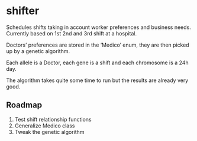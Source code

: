 # shifter
Schedules shifts taking in account worker preferences and business needs. Currently based on 1st 2nd and 3rd shift at a hospital.

Doctors’ preferences are stored in the ‘Medico’ enum, they are then picked up by a genetic algorithm.

Each allele is a Doctor, each gene is a shift and each chromosome is a 24h day.

The algorithm takes quite some time to run but the results are already very good.

## Roadmap
1. Test shift relationship functions
2. Generalize Medico class
3. Tweak the genetic algorithm
